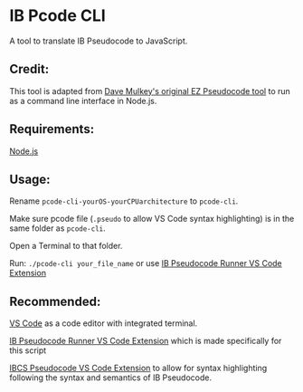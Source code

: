 # IB Pcode CLI

A tool to translate IB Pseudocode to JavaScript.

## Credit:

This tool is adapted from [Dave Mulkey's original EZ Pseudocode tool](http://ibcomp.fis.edu/pseudocode/pcode.html) to run as a command line interface in Node.js.

## Requirements:
[Node.js](https://nodejs.org/)

## Usage:

Rename `pcode-cli-yourOS-yourCPUarchitecture` to `pcode-cli`.

Make sure pcode file (`.pseudo` to allow VS Code syntax highlighting) is in the same folder as `pcode-cli`.

Open a Terminal to that folder.

Run: `./pcode-cli your_file_name` or use [IB Pseudocode Runner VS Code Extension](https://marketplace.visualstudio.com/items?itemName=MatsMacke.ib-pseudocode-runner)

## Recommended:
[VS Code](https://code.visualstudio.com/) as a code editor with integrated terminal.

[IB Pseudocode Runner VS Code Extension](https://marketplace.visualstudio.com/items?itemName=MatsMacke.ib-pseudocode-runner) which is made specifically for this script

[IBCS Pseudocode VS Code Extension](https://marketplace.visualstudio.com/items?itemName=hanzhi713.ibcs-pseudocode&ssr=false#overview) to allow for syntax highlighting following the syntax and semantics of IB Pseudocode.
